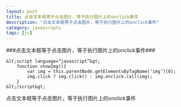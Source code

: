 ```yaml
---
layout: post
title: 点击文本框等于点击图片，等于执行图片上的onclick事件
description: "点击文本框等于点击图片，等于执行图片上的onclick事件"
category: javascripts
tags: [js]
---
```

###点击文本框等于点击图片，等于执行图片上的onclick事件###


	&lt;script language=”javascript”&gt;  
		function showImg(){   
			var img = this.parentNode.getElementsByTagName(‘img’)[0];   
			img.click ? img.click() : img.onclick.call(img);  
		}  
	&lt;/script&gt;

<p>点击文本框等于点击图片，等于执行图片上的onclick事件</p>